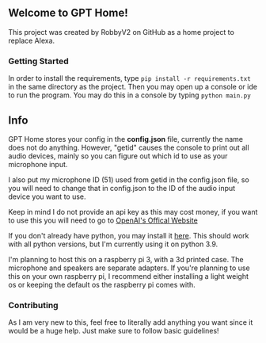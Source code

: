 ## Welcome to GPT Home!
This project was created by RobbyV2 on GitHub as a home project to replace Alexa.


### Getting Started

In order to install the requirements, type ```pip install -r requirements.txt``` in the same directory as the project.
Then you may open up a console or ide to run the program. You may do this in a console by typing ```python main.py```


## Info
GPT Home stores your config in the **config.json** file, currently the name does not do anything. However, "getid" causes the console to print out all audio devices, mainly so you can figure out which id to use as your microphone input.

I also put my microphone ID (51) used from getid in the config.json file, so you will need to change that in config.json to the ID of the audio input device you want to use.

Keep in mind I do not provide an api key as this may cost money, if you want to use this you will need to go to [OpenAI's Offical Website](https://platform.openai.com/account/api-keys)

If you don't already have python, you may install it [here](https://www.python.org/downloads/). This should work with all python versions, but I'm currently using it on python 3.9.

I'm planning to host this on a raspberry pi 3, with a 3d printed case. The microphone and speakers are separate adapters. If you're planning to use this on your own raspberry pi, I recommend either installing a light weight os or keeping the default os the raspberry pi comes with.
### Contributing
As I am very new to this, feel free to literally add anything you want since it would be a huge help. Just make sure to follow basic guidelines!




